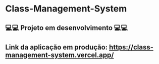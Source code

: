 # Class-Management-System

## 💻💻 Projeto em desenvolvimento 💻💻

## Link da aplicação em produção: https://class-management-system.vercel.app/
